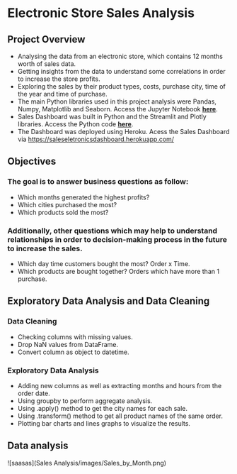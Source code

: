 # Electronic Store Sales Analysis

## Project Overview
- Analysing the data from an electronic store, which contains 12 months worth of sales data.
- Getting insights from the data to understand some correlations in order to increase the store profits.
- Exploring the sales by their product types, costs, purchase city, time of the year and time of purchase.
- The main Python libraries used in this project analysis were Pandas, Numpy, Matplotlib and Seaborn. Access the Jupyter Notebook **[here](https://github.com/ThiPauli/Sales_Analysis_Project/blob/main/Sales%20Analysis/Electronics%20Sales%20Analysis.ipynb)**.
- Sales Dashboard was built in Python and the Streamlit and Plotly libraries. Access the Python code **[here](https://github.com/ThiPauli/Sales_Analysis_Project/blob/main/app.py)**.
- The Dashboard was deployed using Heroku. Acess the Sales Dashboard via https://saleseletronicsdashboard.herokuapp.com/

## Objectives
### The goal is to answer business questions as follow:
* Which months generated the highest profits?
* Which cities purchased the most?
* Which products sold the most?

### Additionally, other questions which may help to understand relationships in order to decision-making process in the future to increase the sales.
* Which day time customers bought the most? Order x Time.
* Which products are bought together? Orders which have more than 1 purchase.

## Exploratory Data Analysis and Data Cleaning
### Data Cleaning
* Checking columns with missing values.
* Drop NaN values from DataFrame.
* Convert column as object to datetime.

### Exploratory Data Analysis
* Adding new columns as well as extracting months and hours from the order date.
* Using groupby to perform aggregate analysis.
* Using .apply() method to get the city names for each sale.
* Using .transform() method to get all product names of the same order.
* Plotting bar charts and lines graphs to visualize the results.

## Data analysis

![saasas](Sales Analysis/images/Sales_by_Month.png)
